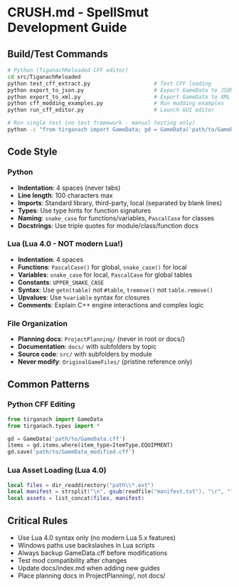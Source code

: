 # CRUSH.md - SpellSmut Development Guide

## Build/Test Commands

```bash
# Python (TiganachReloaded CFF editor)
cd src/TiganachReloaded
python test_cff_extract.py                    # Test CFF loading
python export_to_json.py                      # Export GameData to JSON
python export_to_xml.py                       # Export GameData to XML
python cff_modding_examples.py                # Run modding examples
python run_cff_editor.py                      # Launch GUI editor

# Run single test (no test framework - manual testing only)
python -c "from tirganach import GameData; gd = GameData('path/to/GameData.cff'); print('OK')"
```

## Code Style

### Python
- **Indentation**: 4 spaces (never tabs)
- **Line length**: 100 characters max
- **Imports**: Standard library, third-party, local (separated by blank lines)
- **Types**: Use type hints for function signatures
- **Naming**: `snake_case` for functions/variables, `PascalCase` for classes
- **Docstrings**: Use triple quotes for module/class/function docs

### Lua (Lua 4.0 - NOT modern Lua!)
- **Indentation**: 4 spaces
- **Functions**: `PascalCase()` for global, `snake_case()` for local
- **Variables**: `snake_case` for local, `PascalCase` for global tables
- **Constants**: `UPPER_SNAKE_CASE`
- **Syntax**: Use `getn(table)` not `#table`, `tremove()` not `table.remove()`
- **Upvalues**: Use `%variable` syntax for closures
- **Comments**: Explain C++ engine interactions and complex logic

### File Organization
- **Planning docs**: `ProjectPlanning/` (never in root or docs/)
- **Documentation**: `docs/` with subfolders by topic
- **Source code**: `src/` with subfolders by module
- **Never modify**: `OriginalGameFiles/` (pristine reference only)

## Common Patterns

### Python CFF Editing
```python
from tirganach import GameData
from tirganach.types import *

gd = GameData('path/to/GameData.cff')
items = gd.items.where(item_type=ItemType.EQUIPMENT)
gd.save('path/to/GameData_modified.cff')
```

### Lua Asset Loading (Lua 4.0)
```lua
local files = dir_readdirectory("path\\*.ext")
local manifest = strsplit("\n", gsub(readfile("manifest.txt"), "\r", ""))
local assets = list_concat(files, manifest)
```

## Critical Rules
- Use Lua 4.0 syntax only (no modern Lua 5.x features)
- Windows paths use backslashes in Lua scripts
- Always backup GameData.cff before modifications
- Test mod compatibility after changes
- Update docs/index.md when adding new guides
- Place planning docs in ProjectPlanning/, not docs/
